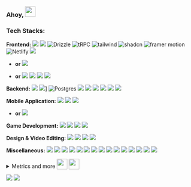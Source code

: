 <!-- Animated 3D Emojis are from Microsoft Fluent Emoji Library: https://github.com/microsoft/fluentui-emoji (MIT License)-->
### Ahoy, <img src="https://user-images.githubusercontent.com/91392083/191121141-db352496-27e2-46d6-923c-6bee904bdb8b.png" valign="center" width=28 height=28>

### Tech Stacks:

**Frontend:**
![](https://img.shields.io/badge/NextJS-000000?logo=next.js&logoColor=FFFFFF)
![](https://img.shields.io/badge/React-20232A?logo=react&logoColor=61DAFB)
![Drizzle](https://img.shields.io/badge/Drizzle-C5F74F?logo=drizzle&logoColor=000)
![tRPC](https://img.shields.io/badge/tRPC-2596BE?logo=trpc&logoColor=ffffff)
![tailwind](https://img.shields.io/badge/Tailwind_CSS-06B6D4?logo=tailwindcss&logoColor=ffffff)
![shadcn](https://img.shields.io/badge/shadcn-000000?logo=shadcn/ui&logoColor=ffffff)
![framer motion](https://img.shields.io/badge/Framer_Motion-0055FF?logo=framer&logoColor=ffffff)
![Netlify](https://img.shields.io/badge/Netlify-%23000000.svg?logo=netlify&logoColor=#00C7B7)
![](https://img.shields.io/badge/Vercel-000000?logo=vercel&logoColor=white)

- **or**
![](https://img.shields.io/badge/Svelte-FF3E00?logo=svelte&logoColor=white)

- **or**
![](https://img.shields.io/badge/HTML5-E34F26?logo=html5&logoColor=white)
![](https://img.shields.io/badge/CSS3-1572B6?logo=css3&logoColor=white)
![](https://img.shields.io/badge/JS-F7DF1E?logo=javascript&logoColor=white)
![](https://img.shields.io/badge/jQuery-0769AD?logo=jquery&logoColor=white)

**Backend:**
[![](https://img.shields.io/badge/Node.js-339933?logo=nodedotjs&logoColor=white)](https://nodejs.org/en/)
![](https://img.shields.io/badge/Deno-70FFAF?logo=deno&logoColor=white)]
![Postgres](https://img.shields.io/badge/Postgres-%23316192.svg?logo=postgresql&logoColor=white)
![](https://img.shields.io/badge/Lucia_Auth-5F57FF?logo=lucia&logoColor=white)
![](https://img.shields.io/badge/Supabase-181818?logo=supabase&logoColor=white)
![](https://img.shields.io/badge/MongoDB-4EA94B?logo=mongodb&logoColor=white)
[![](https://img.shields.io/badge/firebase-ffca28?logo=firebase&logoColor=black)](https://firebase.google.com)
![](https://img.shields.io/badge/Express.js-000000?logo=express&logoColor=white)
![](https://img.shields.io/badge/Postman-FF6C37?logo=Postman&logoColor=white)

**Mobile Application:** 
![](https://img.shields.io/badge/Flutter-20232A?logo=react&logoColor=61DAFB) 
![](https://img.shields.io/badge/Android-3DDC84?&logo=android&logoColor=white)
![](https://img.shields.io/badge/Material_Design-757575?&logo=materialdesign&logoColor=white)

- **or** ![](https://img.shields.io/badge/React_Native-20232A?logo=react&logoColor=61DAFB)



**Game Development:** 
[![](https://img.shields.io/badge/Godot-478CBF?logo=godot%20engine&logoColor=white)](https://godotengine.org)
[![](https://img.shields.io/badge/blender-%23F5792A.svg?logo=blender&logoColor=white)](https://blender.org)
![](https://img.shields.io/badge/Audacity-0000CC?logo=audacity&logoColor=white)
[![](https://img.shields.io/badge/Aseprite-efefef?logo=aseprite&logoColor=black)](https://aseprite.org)

**Design & Video Editing:**
[![](https://img.shields.io/badge/blender-%23F5792A.svg?logo=blender&logoColor=white)](https://blender.org)
![](https://img.shields.io/badge/Audacity-0000CC?logo=audacity&logoColor=white)
![](https://img.shields.io/badge/affinity-%231B72BE.svg?logo=affinity-designer&logoColor=white)
![](https://img.shields.io/badge/Figma-F24E1E?logo=figma&logoColor=white)

**Miscellaneous:**
[![](https://img.shields.io/badge/Python-ffd43b?logo=python&logoColor=black)](https://python.org)
[![](https://img.shields.io/badge/R-276dc3?logo=r&logoColor=white)](https://www.r-project.org/)
[![](https://img.shields.io/badge/GitHub_Actions-2088FF?logo=github-actions&logoColor=white)](https://github.com/features/actions)
![](https://img.shields.io/badge/Windows-0078D6?logo=windows&logoColor=white)
![](https://img.shields.io/badge/Linux-FCC624?logo=linux&logoColor=black)
![](https://img.shields.io/badge/Ubuntu-E95420?logo=ubuntu&logoColor=white)
![](https://img.shields.io/badge/Raspberry%20Pi-A22846?logo=Raspberry%20Pi&logoColor=white)
![](https://img.shields.io/badge/GNU%20Bash-4EAA25?logo=GNU%20Bash&logoColor=white)
![](https://img.shields.io/badge/windows%20terminal-4D4D4D?logo=windows%20terminal&logoColor=white)
![](https://img.shields.io/badge/Firefox_Browser-FF7139?logo=firefoxbrowser&logoColor=white)
![](https://img.shields.io/badge/Google_Chrome-4285F4?logo=googlechrome&logoColor=white)
[![](https://img.shields.io/badge/npm-CB3837?logo=npm&logoColor=white)](https://www.npmjs.com/)
![](https://img.shields.io/badge/pnpm-F69220?logo=pnpm&logoColor=white)
[![](https://img.shields.io/badge/Visual_Studio_Code-0078D4?logo=visual%20studio%20code&logoColor=white)](https://code.visualstudio.com)
![](https://img.shields.io/badge/Neovim-57A143?logo=neovim&logoColor=white)

<!--[![](https://img.shields.io/badge/Hugo-EA4C89?logo=hugo&logoColor=white)](https://gohugo.io)-->



<details>
  <summary>Metrics and more <img src="https://user-images.githubusercontent.com/91392083/191124936-9068589d-7edf-41d2-91a7-521adaa96c52.png" valign="bottom" width=28 height=28>
 <img src="https://user-images.githubusercontent.com/91392083/191125082-c44dc00c-110c-4d20-84c9-556dff7d9f6d.png" valign="bottom" height=28 width=28>
</summary>

[![GitHub metrics](https://raw.githubusercontent.com/joshpinto6/joshpinto6/main/github-metrics.svg)](https://github.com/joshpinto6?tab=achievements)

</details>

<img src="https://wakatime.com/share/@7482ea9d-3085-4e9b-95ad-1ca78a14d948/8e3545b3-f8f4-4da4-ba9b-79dd56a52cd4.svg"></img>
<img src="https://wakatime.com/share/@7482ea9d-3085-4e9b-95ad-1ca78a14d948/3c277052-a395-40e1-98df-d8a1431a65c2.svg"></img>
